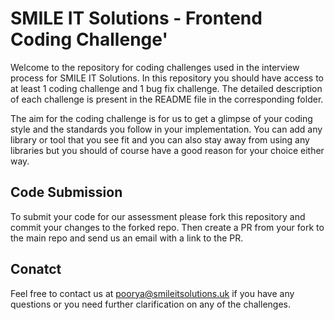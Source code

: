 # SMILE IT Solutions - Frontend Coding Challenge'

Welcome to the repository for coding challenges used in the interview process for SMILE IT Solutions. In this repository you should have access to at least 1 coding challenge and 1 bug fix challenge. The detailed description of each challenge is present in the README file in the corresponding folder.

The aim for the coding challenge is for us to get a glimpse of your coding style and the standards you follow in your implementation. You can add any library or tool that you see fit and you can also stay away from using any libraries but you should of course have a good reason for your choice either way.

## Code Submission

To submit your code for our assessment please fork this repository and commit your changes to the forked repo. Then create a PR from your fork to the main repo and send us an email with a link to the PR.

## Conatct

Feel free to contact us at poorya@smileitsolutions.uk if you have any questions or you need further clarification on any of the challenges.
